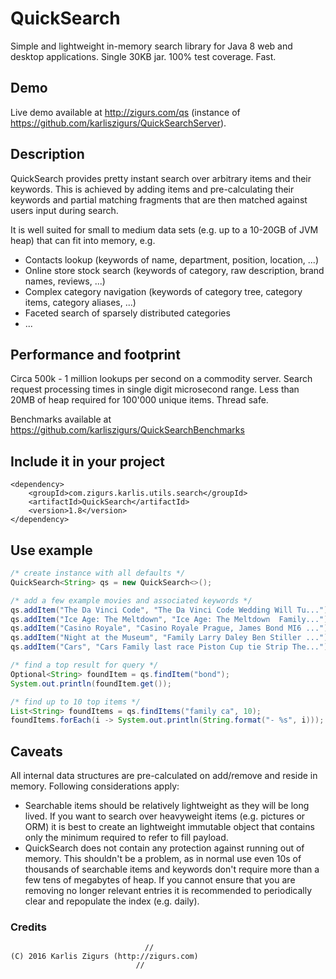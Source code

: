 # QuickSearch

Simple and lightweight in-memory search library for Java 8 web and desktop applications. Single 30KB jar. 100% test coverage. Fast.

## Demo

Live demo available at http://zigurs.com/qs (instance of https://github.com/karliszigurs/QuickSearchServer).

## Description

QuickSearch provides pretty instant search over arbitrary items and their keywords.
This is achieved by adding items and pre-calculating their keywords and partial matching
fragments that are then matched against users input during search.

It is well suited for small to medium data sets (e.g. up to a 10-20GB of JVM heap) that can fit into memory, e.g.

  * Contacts lookup (keywords of name, department, position, location, ...)
  * Online store stock search (keywords of category, raw description, brand names, reviews, ...)
  * Complex category navigation (keywords of category tree, category items, category aliases, ...)
  * Faceted search of sparsely distributed categories
  * ...

## Performance and footprint

Circa 500k - 1 million lookups per second on a commodity server. Search request processing times
in single digit microsecond range. Less than 20MB of heap required for 100'000 unique items. Thread safe.

Benchmarks available at https://github.com/karliszigurs/QuickSearchBenchmarks

## Include it in your project

```Maven
<dependency>
    <groupId>com.zigurs.karlis.utils.search</groupId>
    <artifactId>QuickSearch</artifactId>
    <version>1.8</version>
</dependency>
```

## Use example

```Java
/* create instance with all defaults */
QuickSearch<String> qs = new QuickSearch<>();

/* add a few example movies and associated keywords */
qs.addItem("The Da Vinci Code", "The Da Vinci Code Wedding Will Tu...");
qs.addItem("Ice Age: The Meltdown", "Ice Age: The Meltdown  Family...");
qs.addItem("Casino Royale", "Casino Royale Prague, James Bond MI6 ...");
qs.addItem("Night at the Museum", "Family Larry Daley Ben Stiller ...");
qs.addItem("Cars", "Cars Family last race Piston Cup tie Strip The...");

/* find a top result for query */
Optional<String> foundItem = qs.findItem("bond");
System.out.println(foundItem.get());

/* find up to 10 top items */
List<String> foundItems = qs.findItems("family ca", 10);
foundItems.forEach(i -> System.out.println(String.format("- %s", i)));
```

## Caveats

All internal data structures are pre-calculated on add/remove and reside in memory. Following considerations apply:

  * Searchable items should be relatively lightweight as they will be long lived.
    If you want to search over heavyweight items (e.g. pictures or ORM) it is best
    to create an lightweight immutable object that contains only the minimum required to refer to fill payload.
  * QuickSearch does not contain any protection against running out of memory. This shouldn't be a problem,
    as in normal use even 10s of thousands of searchable items and keywords don't require more than a few
    tens of megabytes of heap. If you cannot ensure that you are removing no longer relevant entries it is
    recommended to periodically clear and repopulate the index (e.g. daily).

### Credits

```
                              //
(C) 2016 Karlis Zigurs (http://zigurs.com) 
                            //
```
